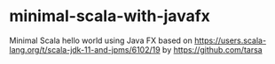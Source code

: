 # minimal-scala-with-javafx
Minimal Scala hello world using Java FX based on https://users.scala-lang.org/t/scala-jdk-11-and-jpms/6102/19 by https://github.com/tarsa
